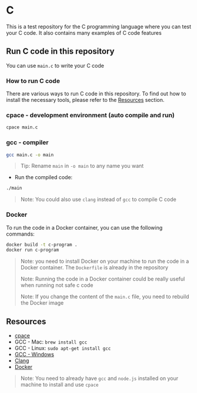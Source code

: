# C

This is a test repository for the C programming language where you can test your C code. It also contains many examples of C code features

## Run C code in this repository

You can use `main.c` to write your C code

### How to run C code

There are various ways to run C code in this repository. To find out how to install the necessary tools, please refer to the [Resources](#resources) section.

### cpace - development environment (auto compile and run)

```bash
cpace main.c
```

### gcc - compiler

```bash
gcc main.c -o main
```

> Tip: Rename `main` in `-o main` to any name you want

- Run the compiled code:

```bash
./main
```

> Note: You could also use `clang` instead of `gcc` to compile C code

### Docker

To run the code in a Docker container, you can use the following commands:

```bash
docker build -t c-program .
docker run c-program
```

> Note: you need to install Docker on your machine to run the code in a Docker container. The `Dockerfile` is already in the repository
>
> Note: Running the code in a Docker container could be really useful when running not safe c code
>
> Note: If you change the content of the `main.c` file, you need to rebuild the Docker image

## Resources

- [cpace](https://github.com/oleshkooo/npm-cpace)
- GCC - Mac: `brew install gcc`
- GCC - Linux: `sudo apt-get install gcc`
- [GCC - Windows](https://dev.to/gamegods3/how-to-install-gcc-in-windows-10-the-easier-way-422j)
- [Clang](https://clang.llvm.org/get_started.html)
- [Docker](https://docs.docker.com/get-docker/)

> Note: You need to already have `gcc` and `node.js` installed on your machine to install and use `cpace`
